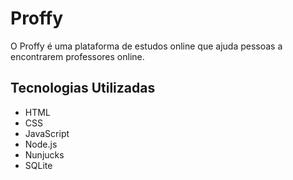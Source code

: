 # Proffy
O Proffy é uma plataforma de estudos online que ajuda pessoas a encontrarem professores online.


## Tecnologias Utilizadas
- HTML
- CSS
- JavaScript
- Node.js
- Nunjucks
- SQLite




